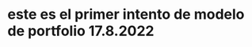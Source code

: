 # este es el primer intento de modelo de portfolio 17.8.2022
<!-- 
¿Qué debe incluir un portafolio digital?

Una pequeña biografía de ti: 
            Es momento de presentarte con los lectores, escribe una biografía corta de quién eres, tus intereses, tu trayectoria e incluso tu misión personal.


Tu curriculum vitae:
            Agregar tu CV al portafolio respalda tu trabajo con tu experiencia. Asegúrate de incluir toda la información relevante. ¿Necesitas ayuda con tu CV? Checa esta guía de cómo hacer un curriculum. 


Datos de contacto:
            Si el objetivo de tu portafolio es conseguir clientes o empleo, asegúrate de que sea fácil contactarte. Agrega todos los datos de contacto que sean relevantes para tu tipo de trabajo como tu teléfono, tu correo electrónico, y el link a tu cuenta de Linkedin o Instagram.


Ejemplos de tus mejores creaciones: 
            Esta es la sección más importante de tu portafolio. Elige tus obras más exitosas y agrega una breve explicación del proceso y metodología que utilizaste para llegar a ellas. 


Testimonios web:
            ¿Tus clientes aman el trabajo que haces? ¡Genial! Compartir las opiniones de personas con las que has trabajado antes aumentan la credibilidad de tu portafolio y ayudan a darle más peso. 


Premios y reconocimientos:
            Si tu trabajo ha ganado algún premio, mención en medios o reconocimiento, este es el mejor momento para compartirlo. Agrega links o publicaciones si es que las tienes.
 -->
